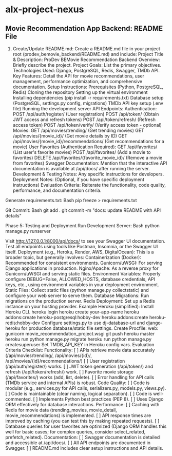 # alx-project-nexus
## Movie Recommendation App Backend: README File
1. Create/Update README.md: Create a README.md file in your project root (prodev_bemovie_backend/README.md) and include:
Project Title & Description: ProDev BEMovie Recommendation Backend
Overview: Briefly describe the project.
Project Goals: List the primary objectives.
Technologies Used: Django, PostgreSQL, Redis, Swagger, TMDb API.
Key Features: Detail the API for movie recommendations, user management, performance optimization, and comprehensive documentation.
Setup Instructions:
Prerequisites (Python, PostgreSQL, Redis)
Cloning the repository
Setting up the virtual environment
Installing dependencies (pip install -r requirements.txt)
Database setup (PostgreSQL, settings.py config, migrations)
TMDb API key setup (.env file)
Running the development server
API Endpoints:
Authentication:
POST /api/auth/register/ (User registration)
POST /api/token/ (Obtain JWT access and refresh tokens)
POST /api/token/refresh/ (Refresh access token)
POST /api/token/verify/ (Verify access token - optional)
Movies:
GET /api/movies/trending/ (Get trending movies)
GET /api/movies/{movie_id}/ (Get movie details by ID)
GET /api/movies/{movie_id}/recommendations/ (Get recommendations for a movie)
User Favorites (Authentication Required):
GET /api/favorites/ (List user's favorite movies)
POST /api/favorites/ (Add a movie to favorites)
DELETE /api/favorites/{favorite_movie_id}/ (Remove a movie from favorites)
Swagger Documentation: Mention that the interactive API documentation is available at /api/docs/ after running the server.
Development & Testing Notes: Any specific instructions for developers.
Deployment Notes: (Optional, if you have specific deployment instructions)
Evaluation Criteria: Reiterate the functionality, code quality, performance, and documentation criteria.



Generate requirements.txt:
Bash
pip freeze > requirements.txt


Git Commit:
Bash
git add .
git commit -m "docs: update README with API details"


Phase 5: Testing and Deployment
Run Development Server:
Bash
python manage.py runserver


Visit http://127.0.0.1:8000/api/docs/ to see your Swagger UI documentation.
Test all endpoints using tools like Postman, Insomnia, or the Swagger UI itself.
Deployment (e.g., Heroku, Render, AWS, DigitalOcean): This is a broader topic, but generally involves:
Containerization (Docker): Recommended for consistent environments.
Gunicorn/uWSGI: For serving Django applications in production.
Nginx/Apache: As a reverse proxy for Gunicorn/uWSGI and serving static files.
Environment Variables: Properly configure DEBUG=False, ALLOWED_HOSTS, database credentials, API keys, etc., using environment variables in your deployment environment.
Static Files: Collect static files (python manage.py collectstatic) and configure your web server to serve them.
Database Migrations: Run migrations on the production server.
Redis Deployment: Set up a Redis instance on your hosting provider.
Example Heroku (simplified):
Install Heroku CLI.
heroku login
heroku create your-app-name
heroku addons:create heroku-postgresql:hobby-dev
heroku addons:create heroku-redis:hobby-dev
Configure settings.py to use dj-database-url and django-heroku for production database/static file settings.
Create Procfile: web: gunicorn movie_recommendation_project.wsgi
git push heroku master
heroku run python manage.py migrate
heroku run python manage.py createsuperuser
Set TMDB_API_KEY in Heroku config vars.
Evaluation Criteria Checklist:
Functionality:
[ ] APIs retrieve movie data accurately (/api/movies/trending/, /api/movies/{id}/, /api/movies/{id}/recommendations/)
[ ] User registration (/api/auth/register/) works.
[ ] JWT token generation (/api/token/) and refresh (/api/token/refresh/) work.
[ ] Favorite movie storage (/api/favorites/) works (add, list, delete).
[ ] Error handling for API calls (TMDb service and internal APIs) is robust.
Code Quality:
[ ] Code is modular (e.g., services.py for API calls, serializers.py, models.py, views.py).
[ ] Code is maintainable (clear naming, logical separation).
[ ] Code is well-commented.
[ ] Implements Python best practices (PEP 8).
[ ] Uses Django ORM effectively for database interactions.
Performance:
[ ] Caching with Redis for movie data (trending_movies, movie_detail, movie_recommendations) is implemented.
[ ] API response times are improved by caching (you can test this by making repeated requests).
[ ] Database queries for user favorites are optimized (Django ORM handles this well for basic cases; for complex queries, consider select_related, prefetch_related).
Documentation:
[ ] Swagger documentation is detailed and accessible at /api/docs/.
[ ] All API endpoints are documented in Swagger.
[ ] README.md includes clear setup instructions and API details.
